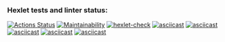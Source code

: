 ### Hexlet tests and linter status:
[![Actions Status](https://github.com/SamoxaSila/frontend-project-lvl1/workflows/hexlet-check/badge.svg)](https://github.com/SamoxaSila/frontend-project-lvl1/actions)
[![Maintainability](https://api.codeclimate.com/v1/badges/a99a88d28ad37a79dbf6/maintainability)](https://codeclimate.com/github/codeclimate/codeclimate/maintainability)
[![hexlet-check](https://github.com/SamoxaSila/frontend-project-lvl1/actions/workflows/hexlet-check.yml/badge.svg)](https://github.com/SamoxaSila/frontend-project-lvl1/actions/workflows/hexlet-check.yml)
[![asciicast](https://asciinema.org/a/9ygz7BN3ekC9BGFGccHvG9Ztu.svg)](https://asciinema.org/a/9ygz7BN3ekC9BGFGccHvG9Ztu)
[![asciicast](https://asciinema.org/a/9sZMbCnbRyv9CYxfp3JsBWcHY.svg)](https://asciinema.org/a/9sZMbCnbRyv9CYxfp3JsBWcHY)
[![asciicast](https://asciinema.org/a/VmJJaCIRiGPcknkbhio13TjLw.svg)](https://asciinema.org/a/VmJJaCIRiGPcknkbhio13TjLw)
[![asciicast](https://asciinema.org/a/mHIsJIiKhGPAKQb4sQIflydtB.svg)](https://asciinema.org/a/mHIsJIiKhGPAKQb4sQIflydtB)
[![asciicast](https://asciinema.org/a/yKoKM22x87GPyrBSFpDQAy64X.svg)](https://asciinema.org/a/yKoKM22x87GPyrBSFpDQAy64X)